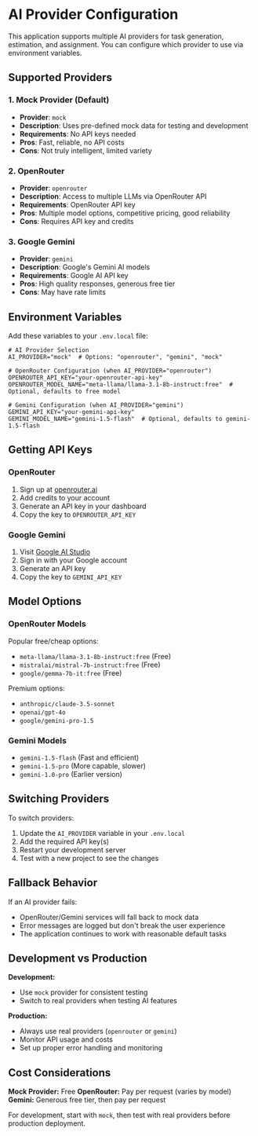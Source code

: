 # AI Provider Configuration

This application supports multiple AI providers for task generation, estimation, and assignment. You can configure which provider to use via environment variables.

## Supported Providers

### 1. Mock Provider (Default)
- **Provider**: `mock`
- **Description**: Uses pre-defined mock data for testing and development
- **Requirements**: No API keys needed
- **Pros**: Fast, reliable, no API costs
- **Cons**: Not truly intelligent, limited variety

### 2. OpenRouter
- **Provider**: `openrouter`
- **Description**: Access to multiple LLMs via OpenRouter API
- **Requirements**: OpenRouter API key
- **Pros**: Multiple model options, competitive pricing, good reliability
- **Cons**: Requires API key and credits

### 3. Google Gemini
- **Provider**: `gemini`
- **Description**: Google's Gemini AI models
- **Requirements**: Google AI API key
- **Pros**: High quality responses, generous free tier
- **Cons**: May have rate limits

## Environment Variables

Add these variables to your `.env.local` file:

```env
# AI Provider Selection
AI_PROVIDER="mock"  # Options: "openrouter", "gemini", "mock"

# OpenRouter Configuration (when AI_PROVIDER="openrouter")
OPENROUTER_API_KEY="your-openrouter-api-key"
OPENROUTER_MODEL_NAME="meta-llama/llama-3.1-8b-instruct:free"  # Optional, defaults to free model

# Gemini Configuration (when AI_PROVIDER="gemini")
GEMINI_API_KEY="your-gemini-api-key"
GEMINI_MODEL_NAME="gemini-1.5-flash"  # Optional, defaults to gemini-1.5-flash
```

## Getting API Keys

### OpenRouter
1. Sign up at [openrouter.ai](https://openrouter.ai)
2. Add credits to your account
3. Generate an API key in your dashboard
4. Copy the key to `OPENROUTER_API_KEY`

### Google Gemini
1. Visit [Google AI Studio](https://aistudio.google.com)
2. Sign in with your Google account
3. Generate an API key
4. Copy the key to `GEMINI_API_KEY`

## Model Options

### OpenRouter Models
Popular free/cheap options:
- `meta-llama/llama-3.1-8b-instruct:free` (Free)
- `mistralai/mistral-7b-instruct:free` (Free)
- `google/gemma-7b-it:free` (Free)

Premium options:
- `anthropic/claude-3.5-sonnet`
- `openai/gpt-4o`
- `google/gemini-pro-1.5`

### Gemini Models
- `gemini-1.5-flash` (Fast and efficient)
- `gemini-1.5-pro` (More capable, slower)
- `gemini-1.0-pro` (Earlier version)

## Switching Providers

To switch providers:

1. Update the `AI_PROVIDER` variable in your `.env.local`
2. Add the required API key(s)
3. Restart your development server
4. Test with a new project to see the changes

## Fallback Behavior

If an AI provider fails:
- OpenRouter/Gemini services will fall back to mock data
- Error messages are logged but don't break the user experience
- The application continues to work with reasonable default tasks

## Development vs Production

**Development:**
- Use `mock` provider for consistent testing
- Switch to real providers when testing AI features

**Production:**
- Always use real providers (`openrouter` or `gemini`)
- Monitor API usage and costs
- Set up proper error handling and monitoring

## Cost Considerations

**Mock Provider:** Free
**OpenRouter:** Pay per request (varies by model)
**Gemini:** Generous free tier, then pay per request

For development, start with `mock`, then test with real providers before production deployment.